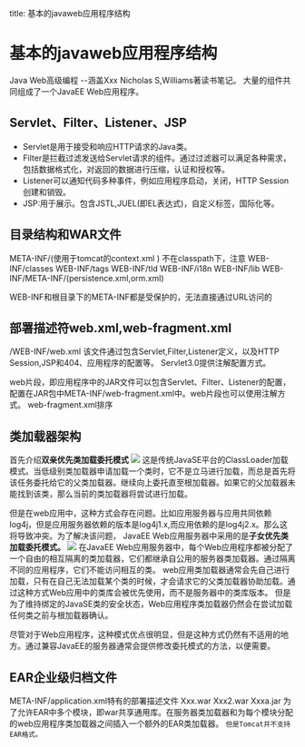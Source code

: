 title: 基本的javaweb应用程序结构 

#  基本的javaweb应用程序结构 
Java Web高级编程 --涵盖Xxx Nicholas S,Williams著读书笔记。
大量的组件共同组成了一个JavaEE Web应用程序。
##  Servlet、Filter、Listener、JSP 
  * Servlet是用于接受和响应HTTP请求的Java类。
  * Filter是拦截过滤发送给Servlet请求的组件。通过过滤器可以满足各种需求，包括数据格式化，对返回的数据进行压缩，认证和授权等。
  * Listener可以通知代码多种事件，例如应用程序启动，关闭，HTTP Session创建和销毁。
  * JSP:用于展示。包含JSTL,JUEL(即EL表达式)，自定义标签，国际化等。
##  目录结构和WAR文件 
META-INF/(使用于tomcat的context.xml )  不在classpath下，注意
WEB-INF/classes
WEB-INF/tags
WEB-INF/tld
WEB-INF/i18n
WEB-INF/lib
WEB-INF/META-INF/(persistence.xml,orm.xml)

WEB-INF和根目录下的META-INF都是受保护的，无法直接通过URL访问的

##  部署描述符web.xml,web-fragment.xml 
/WEB-INF/web.xml
该文件通过包含Servlet,Filter,Listener定义，以及HTTP Session,JSP和404、应用程序的配置等。
Servlet3.0提供注解配置方式。

web片段，即应用程序中的JAR文件可以包含Servlet、Filter、Listener的配置，配置在JAR包中META-INF/web-fragment.xml中。web片段也可以使用注解方式。
web-fragment.xml排序<ordering>

##  类加载器架构 
首先介绍**双亲优先类加载委托模式**
![](/data/dokuwiki/javaweb/pasted/20151024-211707.png)
这是传统JavaSE平台的ClassLoader加载模式。当低级别类加载器申请加载一个类时，它不是立马进行加载，而总是首先将该任务委托给它的父类加载器。继续向上委托直至根加载器。如果它的父加载器未能找到该类，那么当前的类加载器将尝试进行加载。

但是在web应用中，这种方式会存在问题。比如应用服务器与应用共同依赖log4j，但是应用服务器依赖的版本是log4j1.x,而应用依赖的是log4j2.x。那么这将导致冲突。为了解决该问题，
JavaEE Web应用服务器中采用的是**子女优先类加载委托模式。**
![](/data/dokuwiki/javaweb/pasted/20151024-212711.png)
在JavaEE Web应用服务器中，每个Web应用程序都被分配了一个自由的相互隔离的类加载器，它们都继承自公用的服务器类加载器。通过隔离不同的应用程序，它们不能访问相互的类。
web应用类加载器通常会先自己进行加载，只有在自己无法加载某个类的时候，才会请求它的父类加载器协助加载。通过这种方式Web应用中的类库会被优先使用，而不是服务器中的类库版本。
但是为了维持绑定的JavaSE类的安全状态，Web应用程序类加载器仍然会在尝试加载任何类之前与根加载器确认。

尽管对于Web应用程序，这种模式优点很明显，但是这种方式仍然有不适用的地方。通过兼容JavaEE的服务器通常会提供修改委托模式的方法，以便需要。

##  EAR企业级归档文件 
META-INF/application.xml特有的部署描述文件
Xxx.war
Xxx2.war
Xxxa.jar
为了允许EAR中多个模块，即war共享通用库。在服务器类加载器和为每个模块分配的web应用程序类加载器之间插入一个额外的EAR类加载器。
` 但是Tomcat并不支持EAR格式。 `

